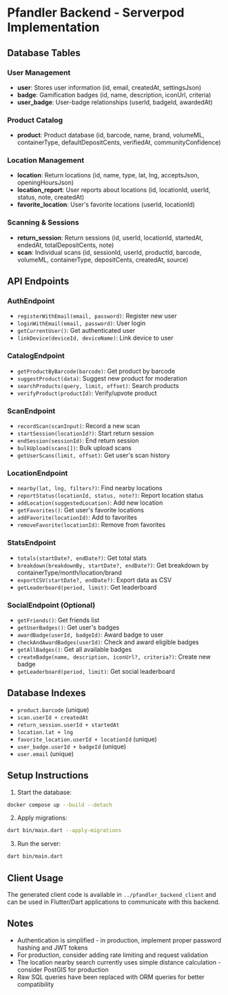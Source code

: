 # Pfandler Backend - Serverpod Implementation

## Database Tables

### User Management
- **user**: Stores user information (id, email, createdAt, settingsJson)
- **badge**: Gamification badges (id, name, description, iconUrl, criteria)
- **user_badge**: User-badge relationships (userId, badgeId, awardedAt)

### Product Catalog
- **product**: Product database (id, barcode, name, brand, volumeML, containerType, defaultDepositCents, verifiedAt, communityConfidence)

### Location Management
- **location**: Return locations (id, name, type, lat, lng, acceptsJson, openingHoursJson)
- **location_report**: User reports about locations (id, locationId, userId, status, note, createdAt)
- **favorite_location**: User's favorite locations (userId, locationId)

### Scanning & Sessions
- **return_session**: Return sessions (id, userId, locationId, startedAt, endedAt, totalDepositCents, note)
- **scan**: Individual scans (id, sessionId, userId, productId, barcode, volumeML, containerType, depositCents, createdAt, source)

## API Endpoints

### AuthEndpoint
- `registerWithEmail(email, password)`: Register new user
- `loginWithEmail(email, password)`: User login
- `getCurrentUser()`: Get authenticated user
- `linkDevice(deviceId, deviceName)`: Link device to user

### CatalogEndpoint
- `getProductByBarcode(barcode)`: Get product by barcode
- `suggestProduct(data)`: Suggest new product for moderation
- `searchProducts(query, limit, offset)`: Search products
- `verifyProduct(productId)`: Verify/upvote product

### ScanEndpoint
- `recordScan(scanInput)`: Record a new scan
- `startSession(locationId?)`: Start return session
- `endSession(sessionId)`: End return session
- `bulkUpload(scans[])`: Bulk upload scans
- `getUserScans(limit, offset)`: Get user's scan history

### LocationEndpoint
- `nearby(lat, lng, filters?)`: Find nearby locations
- `reportStatus(locationId, status, note?)`: Report location status
- `addLocation(suggestedLocation)`: Add new location
- `getFavorites()`: Get user's favorite locations
- `addFavorite(locationId)`: Add to favorites
- `removeFavorite(locationId)`: Remove from favorites

### StatsEndpoint
- `totals(startDate?, endDate?)`: Get total stats
- `breakdown(breakdownBy, startDate?, endDate?)`: Get breakdown by containerType/month/location/brand
- `exportCSV(startDate?, endDate?)`: Export data as CSV
- `getLeaderboard(period, limit)`: Get leaderboard

### SocialEndpoint (Optional)
- `getFriends()`: Get friends list
- `getUserBadges()`: Get user's badges
- `awardBadge(userId, badgeId)`: Award badge to user
- `checkAndAwardBadges(userId)`: Check and award eligible badges
- `getAllBadges()`: Get all available badges
- `createBadge(name, description, iconUrl?, criteria?)`: Create new badge
- `getLeaderboard(period, limit)`: Get social leaderboard

## Database Indexes

- `product.barcode` (unique)
- `scan.userId + createdAt`
- `return_session.userId + startedAt`
- `location.lat + lng`
- `favorite_location.userId + locationId` (unique)
- `user_badge.userId + badgeId` (unique)
- `user.email` (unique)

## Setup Instructions

1. Start the database:
```bash
docker compose up --build --detach
```

2. Apply migrations:
```bash
dart bin/main.dart --apply-migrations
```

3. Run the server:
```bash
dart bin/main.dart
```

## Client Usage

The generated client code is available in `../pfandler_backend_client` and can be used in Flutter/Dart applications to communicate with this backend.

## Notes

- Authentication is simplified - in production, implement proper password hashing and JWT tokens
- For production, consider adding rate limiting and request validation
- The location nearby search currently uses simple distance calculation - consider PostGIS for production
- Raw SQL queries have been replaced with ORM queries for better compatibility
